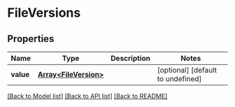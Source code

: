 # FileVersions

## Properties
Name | Type | Description | Notes
------------ | ------------- | ------------- | -------------
**value** | [**Array&lt;FileVersion&gt;**](FileVersion.md) |  | [optional] [default to undefined]



[[Back to Model list]](README.md#documentation-for-models) [[Back to API list]](README.md#documentation-for-api-endpoints) [[Back to README]](README.md)
